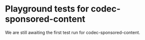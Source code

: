 # Playground tests for codec-sponsored-content
We are still awaiting the first test run for codec-sponsored-content.
